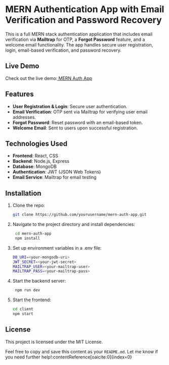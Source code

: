 # MERN Authentication App with Email Verification and Password Recovery

This is a full MERN stack authentication application that includes email verification via **Mailtrap** for OTP, a **Forgot Password** feature, and a welcome email functionality. The app handles secure user registration, login, email-based verification, and password recovery.

## Live Demo
Check out the live demo:[ MERN Auth App](https://authentication-wahd.onrender.com)

## Features

- **User Registration & Login**: Secure user authentication.
- **Email Verification**: OTP sent via Mailtrap for verifying user email addresses.
- **Forgot Password**: Reset password with an email-based token.
- **Welcome Email**: Sent to users upon successful registration.

## Technologies Used

- **Frontend**: React, CSS
- **Backend**: Node.js, Express
- **Database**: MongoDB
- **Authentication**: JWT (JSON Web Tokens)
- **Email Service**: Mailtrap for email testing

## Installation

1. Clone the repo:
   ```bash
   git clone https://github.com/yourusername/mern-auth-app.git
2. Navigate to the project directory and install dependencies:
   ```bash
    cd mern-auth-app
    npm install

3. Set up environment variables in a .env file:
    ```bash
    DB_URI=<your-mongodb-uri>
    JWT_SECRET=<your-jwt-secret>
    MAILTRAP_USER=<your-mailtrap-user>
    MAILTRAP_PASS=<your-mailtrap-pass>

5. Start the backend server:
    ```bash
     npm run dev

7. Start the frontend:
    ```bash
   cd client
   npm start


## License
This project is licensed under the MIT License.


Feel free to copy and save this content as your `README.md`. Let me know if you need further help! &#8203;:contentReference[oaicite:0]{index=0}&#8203;
